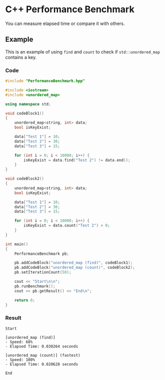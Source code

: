 # C++ Performance Benchmark

You can measure elapsed time or compare it with others.

## Example

This is an example of using `find` and `count` to check if `std::unordered_map` contains a key.

### Code

```c++
#include "PerformanceBenchmark.hpp"

#include <iostream>
#include <unordered_map>

using namespace std;

void codeBlock1()
{
	unordered_map<string, int> data;
	bool isKeyExist;

	data["Test 1"] = 10;
	data["Test 2"] = 30;
	data["Test 3"] = 15;

	for (int i = 0; i < 10000; i++) {
		isKeyExist = data.find("Test 2") != data.end();
	}
}

void codeBlock2()
{
	unordered_map<string, int> data;
	bool isKeyExist;

	data["Test 1"] = 10;
	data["Test 2"] = 30;
	data["Test 3"] = 15;

	for (int i = 0; i < 10000; i++) {
		isKeyExist = data.count("Test 2") > 0;
	}
}

int main()
{
	PerformanceBenchmark pb;

	pb.addCodeBlock("unordered_map (find)", codeBlock1);
	pb.addCodeBlock("unordered_map (count)", codeBlock2);
	pb.setIterationCount(50);

	cout << "Start\n\n";
	pb.runBenchmark();
	cout << pb.getResult() << "End\n";

	return 0;
}
```

### Result

```
Start

[unordered_map (find)]
- Speed: 68%
- Elapsed Time: 0.030264 seconds

[unordered_map (count)] (fastest)
- Speed: 100%
- Elapsed Time: 0.020628 seconds

End
```
